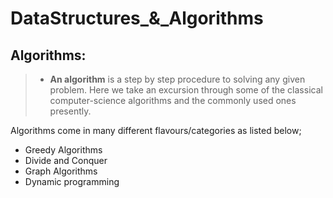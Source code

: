 # DataStructures_&_Algorithms
## Algorithms:

> * **An algorithm** is a step by step procedure to solving any given problem.
Here we take an excursion through some of the classical computer-science algorithms and the commonly used ones presently.

Algorithms come in many different flavours/categories as listed below;
  * Greedy Algorithms
  * Divide and Conquer
  * Graph Algorithms
  * Dynamic programming
